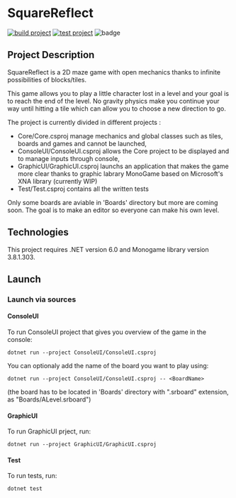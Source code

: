# SquareReflect

[![build project](https://github.com/lomination/SquareReflect/actions/workflows/build.yaml/badge.svg)](https://github.com/lomination/SquareReflect/actions/workflows/build.yaml)
[![test project](https://github.com/lomination/SquareReflect/actions/workflows/test.yaml/badge.svg)](https://github.com/lomination/SquareReflect/actions/workflows/test.yaml)
![badge](https://img.shields.io/endpoint?url=https://gist.githubusercontent.com/lomination/fb1427114448a5822f0b7b25a84cf527/raw/SquareReflect-coverage.json)

## Project Description

SquareReflect is a 2D maze game with open mechanics thanks to infinite possibilities of blocks/tiles.

This game allows you to play a little character lost in a level and your goal is to reach the end of the level. No gravity physics make you continue your way until hitting a tile which can allow you to choose a new direction to go.

The project is currently divided in different projects :
- Core/Core.csproj manage mechanics and global classes such as tiles, boards and games and cannot be launched,
- ConsoleUI/ConsoleUI.csproj allows the Core project to be displayed and to manage inputs through console,
- GraphicUI/GraphicUI.csproj launchs an application that makes the game more clear thanks to graphic labrary MonoGame based on Microsoft's XNA library (currently WIP)
- Test/Test.csproj contains all the written tests

Only some boards are aviable in 'Boards' directory but more are coming soon. The goal is to make an editor so everyone can make his own level.

## Technologies

This project requires .NET version 6.0 and Monogame library version 3.8.1.303.

## Launch

### Launch via sources

#### ConsoleUI

To run ConsoleUI project that gives you overview of the game in the console:

```dotnet run --project ConsoleUI/ConsoleUI.csproj```

You can optionaly add the name of the board you want to play using:

```dotnet run --project ConsoleUI/ConsoleUI.csproj -- <BoardName>```

(the board has to be located in 'Boards' directory with ".srboard" extension, as "Boards/ALevel.srboard")

#### GraphicUI

To run GraphicUI prject, run:

```dotnet run --project GraphicUI/GraphicUI.csproj```

#### Test

To run tests, run:

```dotnet test```
